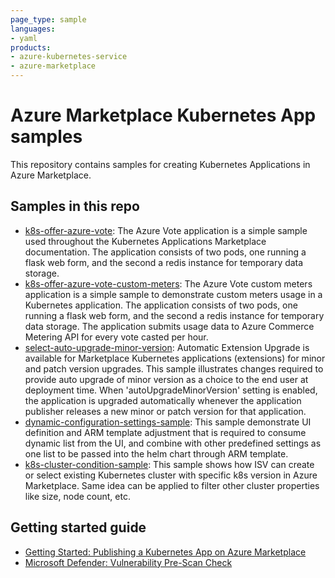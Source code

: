 ```yaml
---
page_type: sample
languages:
- yaml
products:
- azure-kubernetes-service
- azure-marketplace
---
```


# Azure Marketplace Kubernetes App samples

This repository contains samples for creating Kubernetes Applications in Azure Marketplace.

## Samples in this repo

- [k8s-offer-azure-vote](samples/k8s-offer-azure-vote/): The Azure Vote application is a simple sample used throughout the Kubernetes Applications Marketplace documentation. The application consists of two pods, one running a flask web form, and the second a redis instance for temporary data storage.
- [k8s-offer-azure-vote-custom-meters](samples/k8s-offer-azure-vote-custom-meters/): The Azure Vote custom meters application is a simple sample to demonstrate custom meters usage in a Kubernetes application. The application consists of two pods, one running a flask web form, and the second a redis instance for temporary data storage. The application submits usage data to Azure Commerce Metering API for every vote casted per hour.
- [select-auto-upgrade-minor-version](samples/select-auto-upgrade-minor-version): Automatic Extension Upgrade is available for Marketplace Kubernetes applications (extensions) for minor and patch version upgrades. This sample illustrates changes required to provide auto upgrade of minor version as a choice to the end user at deployment time. When 'autoUpgradeMinorVersion' setting is enabled, the application is upgraded automatically whenever the application publisher releases a new minor or patch version for that application.
- [dynamic-configuration-settings-sample](samples/dynamic-configuration-settings-sample/): This sample demonstrate UI definition and ARM template adjustment that is required to consume dynamic list from the UI, and combine with other predefined settings as one list to be passed into the helm chart through ARM template.
- [k8s-cluster-condition-sample](samples/k8s-cluster-condition-sample/): This sample shows how ISV can create or select existing Kubernetes cluster with specific k8s version in Azure Marketplace. Same idea can be applied to filter other cluster properties like size, node count, etc.

## Getting started guide

- [Getting Started: Publishing a Kubernetes App on Azure Marketplace](getting-started/GettingStarted.md)
- [Microsoft Defender: Vulnerability Pre-Scan Check](getting-started/Vulnerability-Scan.md)
